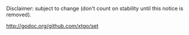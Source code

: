 Disclaimer: subject to change (don't count on stability until this notice is removed).

http://godoc.org/github.com/xtgo/set
